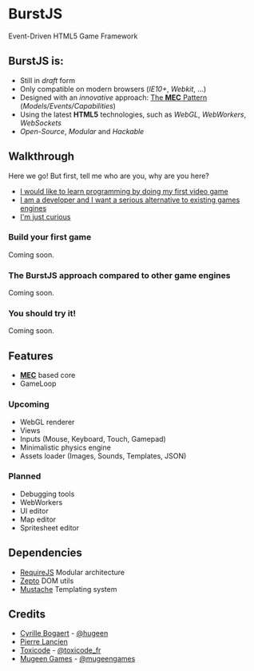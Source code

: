 # BurstJS

Event-Driven HTML5 Game Framework

## BurstJS is:

* Still in *draft* form
* Only compatible on modern browsers (*IE10+*, *Webkit*, ...)
* Designed with an *innovative* approach: [The **MEC** Pattern](https://github.com/hugeen/BurstJS/wiki/The-MEC-Pattern) (*Models/Events/Capabilities*)
* Using the latest **HTML5** technologies, such as *WebGL*, *WebWorkers*, *WebSockets*
* *Open-Source*, *Modular* and *Hackable*

## Walkthrough

Here we go! But first, tell me who are you, why are you here?

* [I would like to learn programming by doing my first video game](#build-your-first-game)
* [I am a developer and I want a serious alternative to existing games engines](#the-burstjs-approach-compared-to-other-game-engines)
* [I'm just curious](#you-should-try-it)

### Build your first game

Coming soon.

### The BurstJS approach compared to other game engines

Coming soon.

### You should try it!

Coming soon.


## Features

* [**MEC**](https://github.com/hugeen/BurstJS/wiki/The-MEC-Pattern) based core
* GameLoop

### Upcoming

* WebGL renderer
* Views
* Inputs (Mouse, Keyboard, Touch, Gamepad)
* Minimalistic physics engine
* Assets loader (Images, Sounds, Templates, JSON)

### Planned

* Debugging tools
* WebWorkers
* UI editor
* Map editor
* Spritesheet editor

## Dependencies

* [RequireJS](http://requirejs.org/) Modular architecture
* [Zepto](http://zeptojs.com/) DOM utils
* [Mustache](https://github.com/janl/mustache.js/) Templating system


## Credits

* [Cyrille Bogaert](http://www.hugeen.com) - [@hugeen](https://twitter.com/hugeen/)
* [Pierre Lancien](https://github.com/plancien)
* [Toxicode](http://www.toxicode.fr) - [@toxicode_fr](https://twitter.com/toxicode_fr/)
* [Mugeen Games](http://www.mugeengames.com) - [@mugeengames](https://twitter.com/mugeengames/)
